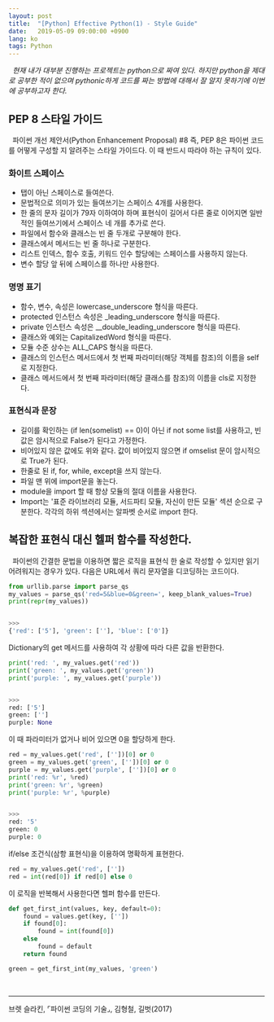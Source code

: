 ```yaml
---
layout: post
title:  "[Python] Effective Python(1) - Style Guide"
date:   2019-05-09 09:00:00 +0900
lang: ko
tags: Python
---
```


&nbsp;&nbsp;_현재 내가 대부분 진행하는 프로젝트는 python으로 짜여 있다. 하지만 python을 제대로 공부한 적이 없으며 pythonic하게 코드를 짜는 방법에 대해서 잘 알지 못하기에 이번에 공부하고자 한다._

## PEP 8 스타일 가이드 ##
&nbsp;&nbsp;파이썬 개선 제안서(Python Enhancement Proposal) #8 즉, PEP 8은 파이썬 코드를 어떻게 구성할 지 알려주는 스타일 가이드다. 이 때 반드시 따라야 하는 규칙이 있다.

### 화이트 스페이스 ###
* 탭이 아닌 스페이스로 들여쓴다.
* 문법적으로 의미가 있는 들여쓰기는 스페이스 4개를 사용한다.
* 한 줄의 문자 길이가 79자 이하여야 하며 표현식이 길어서 다른 줄로 이어지면 일반적인 들여쓰기에서 스페이스 네 개를 추가로 쓴다.
* 파일에서 함수와 클래스는 빈 줄 두개로 구분해야 한다.
* 클래스에서 메서드는 빈 줄 하나로 구분한다.
* 리스트 인덱스, 함수 호출, 키워드 인수 할당에는 스페이스를 사용하지 않는다.
* 변수 할당 앞 뒤에 스페이스를 하나만 사용한다.

### 명명 표기 ###
* 함수, 변수, 속성은 lowercase_underscore 형식을 따른다.
* protected 인스턴스 속성은 _leading_underscore 형식을 따른다.
* private 인스턴스 속성은 __double_leading_underscore 형식을 따른다.
* 클래스와 예외는 CapitalizedWord 형식을 따른다.
* 모듈 수준 상수는 ALL_CAPS 형식을 따른다.
* 클래스의 인스턴스 메서드에서 첫 번째 파라미터(해당 객체를 참조)의 이름을 self로 지정한다.
* 클래스 메서드에서 첫 번째 파라미터(해당 클래스를 참조)의 이름을 cls로 지정한다.

### 표현식과 문장 ###
* 길이를 확인하는 (if len(somelist) == 0)이 아닌 if not some list를 사용하고, 빈 값은 암시적으로 False가 된다고 가정한다.
* 비어있지 않은 값에도 위와 같다. 값이 비어있지 않으면 if omselist 문이 암시적으로 True가 된다.
* 한줄로 된 if, for, while, except을 쓰지 않는다.
* 파일 맨 위에 import문을 놓는다.
* module을 import 할 때 항상 모듈의 절대 이름을 사용한다.
* Import는 '표준 라이브러리 모듈, 서드파티 모듈, 자신이 만든 모듈' 섹션 순으로 구분한다. 각각의 하위 섹션에서는 알파벳 순서로 import 한다.

## 복잡한 표현식 대신 헬퍼 함수를 작성한다. ##
&nbsp;&nbsp;파이썬의 간결한 문법을 이용하면 짧은 로직을 표현식 한 술로 작성할 수 있지만 읽기 어려워지는 경우가 있다.
다음은 URL에서 쿼리 문자열을 디코딩하는 코드이다.
~~~python
from urllib.parse import parse_qs
my_values = parse_qs('red=5&blue=0&green=', keep_blank_values=True)
print(repr(my_values))


>>>
{'red': ['5'], 'green': [''], 'blue': ['0']}
~~~

Dictionary의 get 메서드를 사용하여 각 상황에 따라 다른 값을 반환한다.
~~~python
print('red: ', my_values.get('red'))
print('green: ', my_values.get('green'))
print('purple: ', my_values.get('purple'))


>>>
red: ['5']
green: ['']
purple: None
~~~
이 때 파라미터가 없거나 비어 있으면 0을 할당하게 한다.
~~~python
red = my_values.get('red', [''])[0] or 0
green = my_values.get('green', [''])[0] or 0
purple = my_values.get('purple', [''])[0] or 0
print('red: %r', %red)
print('green: %r', %green)
print('purple: %r', %purple)


>>>
red: '5'
green: 0
purple: 0
~~~
if/else 조건식(삼항 표현식)을 이용하여 명확하게 표현한다.
~~~python
red = my_values.get('red', [''])
red = int(red[0]) if red[0] else 0
~~~
이 로직을 반복해서 사용한다면 헬퍼 함수를 만든다.
~~~python
def get_first_int(values, key, default=0):
    found = values.get(key, [''])
    if found[0]:
        found = int(found[0])
    else
        found = default
    return found

green = get_first_int(my_values, 'green')
~~~

<br>
<hr>
브렛 슬라킨, ⌜파이썬 코딩의 기술⌟, 김형철, 길벗(2017)
